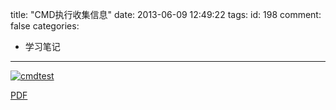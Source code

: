 title: "CMD执行收集信息"
date: 2013-06-09 12:49:22
tags:
id: 198
comment: false
categories:
  - 学习笔记
---

[![cmdtest](http://lpcdma.com/wp-content/uploads/2013/06/cmdtest-300x210.jpg)](http://lpcdma.com/wp-content/uploads/2013/06/cmdtest.jpg)

[PDF](http://lpcdma.com/wp-content/uploads/2013/06/26000.pdf)

&nbsp;